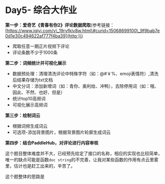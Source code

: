 # Day5- 综合大作业

**第一步：爱奇艺《青春有你2》评论数据爬取**\(参考链接：[https://www.iqiyi.com/v\_19ryfkiv8w.html\#curid=15068699100\_9f9bab7e0d1e30c494622af777f4ba39](http:)\)

* 爬取任意一期正片视频下评论
* 评论条数不少于1000条

**第二步：词频统计并可视化展示**

* 数据预处理：清理清洗评论中特殊字符（如：@\#￥%、emoji表情符）,清洗后结果存储为txt文档
* 中文分词：添加新增词（如：青你、奥利给、冲鸭），去除停用词（如：哦、因此、不然、也好、但是）
* 统计top10高频词
* 可视化展示高频词

**第三步：绘制词云**

* 根据词频生成词云
* 可选项-添加背景图片，根据背景图片轮廓生成词云

**第四步：结合PaddleHub，对评论进行内容审核**

这个题目整体难度并不大，已经预先给定了接口的名称，相应的实现也比较简单，唯一的缺点可能是函数`doc string`的不完善，让我对某些函数的作用有点云里雾里，估计也是赶工出来的，辛苦了。

这个题整体的思路是



